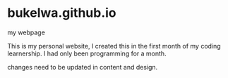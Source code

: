 # bukelwa.github.io
my webpage

This is my personal website, I created this in the first month of my coding learnership. I had only been programming for a month.

changes need to be updated in content and design. 
